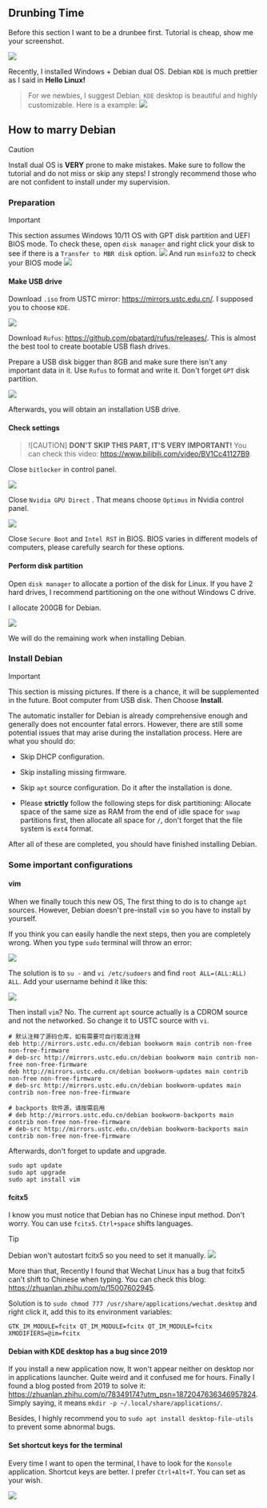 ## Drunbing Time

Before this section I want to be a drunbee first. Tutorial is cheap, show me your screenshot.

![](/assets/Linux/3.1%20Seek%20common%20ground%20while%20reserving%20differences/example.gif)

Recently, I installed Windows + Debian dual OS. Debian `KDE` is much prettier as I said in **Hello Linux!**
> For we newbies, I suggest Debian. `KDE` desktop is beautiful and highly customizable. Here is a example:
>![](/assets/Linux/3.1%20Seek%20common%20ground%20while%20reserving%20differences/1.png)

## How to marry Debian
>[!CAUTION]
> Install dual OS is **VERY** prone to make mistakes. Make sure to follow the tutorial and do not miss or skip any steps! I strongly recommend those who are not confident to install under my supervision.

### Preparation
>[!IMPORTANT]
> This section assumes Windows 10/11 OS with GPT disk partition and UEFI BIOS mode.
> To check these, open `disk manager` and right click your disk to see if there is a `Transfer to MBR disk` option. 
>![](/assets/Linux/3.1%20Seek%20common%20ground%20while%20reserving%20differences/2.png)
>And run `msinfo32` to check your BIOS mode
> ![](/assets/Linux/3.1%20Seek%20common%20ground%20while%20reserving%20differences/3.png)

#### Make USB drive
Download `.iso` from USTC mirror: https://mirrors.ustc.edu.cn/. I supposed you to choose `KDE`.

![](/assets/Linux/3.1%20Seek%20common%20ground%20while%20reserving%20differences/4.png)

Download `Rufus`: https://github.com/pbatard/rufus/releases/. This is almost the best tool to create bootable USB flash drives.

Prepare a USB disk bigger than 8GB and make sure there isn't any important data in it. Use `Rufus` to format and write it. Don't forget `GPT` disk partition.

![](/assets/Linux/3.1%20Seek%20common%20ground%20while%20reserving%20differences/5.png)

Afterwards, you will obtain an installation USB drive.

#### Check settings
>![CAUTION]
> **DON'T SKIP THIS PART, IT'S VERY IMPORTANT!** You can check this video: https://www.bilibili.com/video/BV1Cc41127B9.

Close `bitlocker` in control panel.

![](/assets/Linux/3.1%20Seek%20common%20ground%20while%20reserving%20differences/6.png)

Close `Nvidia GPU Direct` . That means choose `Optimus` in Nvidia control panel.

![](/assets/Linux/3.1%20Seek%20common%20ground%20while%20reserving%20differences/7.png)

Close `Secure Boot` and `Intel RST` in BIOS. BIOS varies in different models of computers, please carefully search for these options.

#### Perform disk partition
Open `disk manager` to allocate a portion of the disk for Linux. If you have 2 hard drives, I recommend partitioning on the one without Windows C drive.

I allocate 200GB for Debian.

![](/assets/Linux/3.1%20Seek%20common%20ground%20while%20reserving%20differences/8.png)

We will do the remaining work when installing Debian.

### Install Debian
>[!IMPORTANT]
> This section is missing pictures. If there is a chance, it will be supplemented in the future.
Boot computer from USB disk. Then Choose **Install**.

The automatic installer for Debian is already comprehensive enough and generally does not encounter fatal errors. However, there are still some potential issues that may arise during the installation process. Here are what you should do:

- Skip DHCP configuration.

- Skip installing missing firmware.

- Skip `apt` source configuration. Do it after the installation is done.

- Please **strictly** follow the following steps for disk partitioning: Allocate space of the same size as RAM from the end of idle space for `swap` partitions first, then allocate all space for `/`,  don't forget that the file system is `ext4` format.

After all of these are completed, you should have finished installing Debian.

### Some important configurations

#### vim
When we finally touch this new OS, The first thing to do is to change `apt` sources. However, Debian doesn't pre-install `vim` so you have to install by yourself.

If you think you can easily handle the next steps, then you are completely wrong. When you type `sudo` terminal will throw an error:

![](/assets/Linux/3.1%20Seek%20common%20ground%20while%20reserving%20differences/9.png)

The solution is to  `su -` and  `vi /etc/sudoers` and find `root ALL=(ALL:ALL) ALL`. Add your username behind it like this:

![](/assets/Linux/3.1%20Seek%20common%20ground%20while%20reserving%20differences/10.png)

Then install `vim`? No. The current `apt` source actually is a CDROM source and not the networked. So change it to USTC source with `vi`. 

```
# 默认注释了源码仓库，如有需要可自行取消注释
deb http://mirrors.ustc.edu.cn/debian bookworm main contrib non-free non-free-firmware
# deb-src http://mirrors.ustc.edu.cn/debian bookworm main contrib non-free non-free-firmware
deb http://mirrors.ustc.edu.cn/debian bookworm-updates main contrib non-free non-free-firmware
# deb-src http://mirrors.ustc.edu.cn/debian bookworm-updates main contrib non-free non-free-firmware

# backports 软件源，请按需启用
# deb http://mirrors.ustc.edu.cn/debian bookworm-backports main contrib non-free non-free-firmware
# deb-src http://mirrors.ustc.edu.cn/debian bookworm-backports main contrib non-free non-free-firmware
```

Afterwards, don't forget to update and upgrade.

```
sudo apt update
sudo apt upgrade
sudo apt install vim
```

#### fcitx5
I know you must notice that Debian has no Chinese input method. Don't worry. You can use `fcitx5`. `Ctrl+space` shifts languages.

>[!TIP]
> Debian won't autostart fcitx5 so you need to set it manually.
> ![](/assets/Linux/3.1%20Seek%20common%20ground%20while%20reserving%20differences/11.png)

More than that, Recently I found that Wechat Linux has a bug that fcitx5 can't shift to Chinese when typing. You can check this blog: https://zhuanlan.zhihu.com/p/15007602945.

Solution is to `sudo chmod 777 /usr/share/applications/wechat.desktop` and right click it, add this to its environment variables:

```
GTK_IM_MODULE=fcitx QT_IM_MODULE=fcitx QT_IM_MODULE=fcitx XMODIFIERS=@im=fcitx 
```


#### Debian with KDE desktop has a bug since 2019
If you install a new application now, It won't appear neither on desktop nor in applications launcher. Quite weird and it confused me for hours. Finally I found a blog posted from 2019 to solve it: https://zhuanlan.zhihu.com/p/78349174?utm_psn=1872047636346957824. Simply saying, it means `mkdir -p ~/.local/share/applications/`.

Besides, I highly recommend you to `sudo apt install desktop-file-utils` to prevent some abnormal bugs.

#### Set shortcut keys for the terminal
Every time I want to open the terminal, I have to look for the `Konsole` application. Shortcut keys are better. I prefer `Ctrl+Alt+T`. You can set as your wish.

![](/assets/Linux/3.1%20Seek%20common%20ground%20while%20reserving%20differences/12.png)
